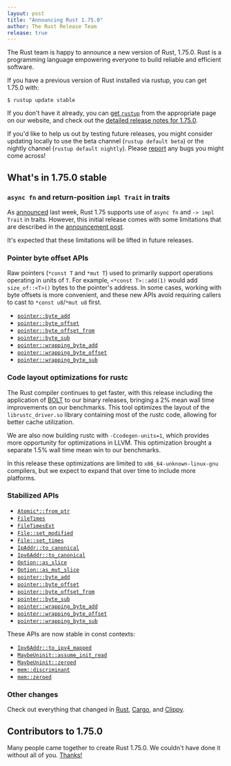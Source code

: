 ```yaml
---
layout: post
title: "Announcing Rust 1.75.0"
author: The Rust Release Team
release: true
---
```


The Rust team is happy to announce a new version of Rust, 1.75.0. Rust is a programming language empowering everyone to build reliable and efficient software.

If you have a previous version of Rust installed via rustup, you can get 1.75.0 with:

```console
$ rustup update stable
```

If you don't have it already, you can [get `rustup`](https://www.rust-lang.org/install.html) from the appropriate page on our website, and check out the [detailed release notes for 1.75.0](https://doc.rust-lang.org/nightly/releases.html#version-1750-2023-12-28).

If you'd like to help us out by testing future releases, you might consider updating locally to use the beta channel (`rustup default beta`) or the nightly channel (`rustup default nightly`). Please [report](https://github.com/rust-lang/rust/issues/new/choose) any bugs you might come across!

## What's in 1.75.0 stable

### `async fn` and return-position `impl Trait` in traits

As [announced](https://blog.rust-lang.org/2023/12/21/async-fn-rpit-in-traits.html)
last week, Rust 1.75 supports use of `async fn` and `-> impl Trait` in traits.
However, this initial release comes with some limitations that are described in
the [announcement post](https://blog.rust-lang.org/2023/12/21/async-fn-rpit-in-traits.html#where-the-gaps-lie).

It's expected that these limitations will be lifted in future releases.

### Pointer byte offset APIs

Raw pointers (`*const T` and `*mut T`) used to primarily support operations
operating in units of `T`. For example, `<*const T>::add(1)` would add
`size_of::<T>()` bytes to the pointer's address. In some cases, working with
byte offsets is more convenient, and these new APIs avoid requiring callers to
cast to `*const u8`/`*mut u8` first.

- [`pointer::byte_add`](https://doc.rust-lang.org/stable/core/primitive.pointer.html#method.byte_add)
- [`pointer::byte_offset`](https://doc.rust-lang.org/stable/core/primitive.pointer.html#method.byte_offset)
- [`pointer::byte_offset_from`](https://doc.rust-lang.org/stable/core/primitive.pointer.html#method.byte_offset_from)
- [`pointer::byte_sub`](https://doc.rust-lang.org/stable/core/primitive.pointer.html#method.byte_sub)
- [`pointer::wrapping_byte_add`](https://doc.rust-lang.org/stable/core/primitive.pointer.html#method.wrapping_byte_add)
- [`pointer::wrapping_byte_offset`](https://doc.rust-lang.org/stable/core/primitive.pointer.html#method.wrapping_byte_offset)
- [`pointer::wrapping_byte_sub`](https://doc.rust-lang.org/stable/core/primitive.pointer.html#method.wrapping_byte_sub)

### Code layout optimizations for rustc

The Rust compiler continues to get faster, with this release including the
application of
[BOLT](https://github.com/llvm/llvm-project/blob/main/bolt/README.md) to our
binary releases, bringing a 2% mean wall time improvements on our
benchmarks. This tool optimizes the layout of the `librustc_driver.so` library
containing most of the rustc code, allowing for better cache utilization.

We are also now building rustc with `-Ccodegen-units=1`, which provides more
opportunity for optimizations in LLVM. This optimization brought a separate
1.5% wall time mean win to our benchmarks.

In this release these optimizations are limited to `x86_64-unknown-linux-gnu`
compilers, but we expect to expand that over time to include more platforms.

### Stabilized APIs

- [`Atomic*::from_ptr`](https://doc.rust-lang.org/stable/core/sync/atomic/struct.AtomicUsize.html#method.from_ptr)
- [`FileTimes`](https://doc.rust-lang.org/stable/std/fs/struct.FileTimes.html)
- [`FileTimesExt`](https://doc.rust-lang.org/stable/std/os/windows/fs/trait.FileTimesExt.html)
- [`File::set_modified`](https://doc.rust-lang.org/stable/std/fs/struct.File.html#method.set_modified)
- [`File::set_times`](https://doc.rust-lang.org/stable/std/fs/struct.File.html#method.set_times)
- [`IpAddr::to_canonical`](https://doc.rust-lang.org/stable/core/net/enum.IpAddr.html#method.to_canonical)
- [`Ipv6Addr::to_canonical`](https://doc.rust-lang.org/stable/core/net/struct.Ipv6Addr.html#method.to_canonical)
- [`Option::as_slice`](https://doc.rust-lang.org/stable/core/option/enum.Option.html#method.as_slice)
- [`Option::as_mut_slice`](https://doc.rust-lang.org/stable/core/option/enum.Option.html#method.as_mut_slice)
- [`pointer::byte_add`](https://doc.rust-lang.org/stable/core/primitive.pointer.html#method.byte_add)
- [`pointer::byte_offset`](https://doc.rust-lang.org/stable/core/primitive.pointer.html#method.byte_offset)
- [`pointer::byte_offset_from`](https://doc.rust-lang.org/stable/core/primitive.pointer.html#method.byte_offset_from)
- [`pointer::byte_sub`](https://doc.rust-lang.org/stable/core/primitive.pointer.html#method.byte_sub)
- [`pointer::wrapping_byte_add`](https://doc.rust-lang.org/stable/core/primitive.pointer.html#method.wrapping_byte_add)
- [`pointer::wrapping_byte_offset`](https://doc.rust-lang.org/stable/core/primitive.pointer.html#method.wrapping_byte_offset)
- [`pointer::wrapping_byte_sub`](https://doc.rust-lang.org/stable/core/primitive.pointer.html#method.wrapping_byte_sub)

These APIs are now stable in const contexts:

- [`Ipv6Addr::to_ipv4_mapped`](https://doc.rust-lang.org/stable/core/net/struct.Ipv6Addr.html#method.to_ipv4_mapped)
- [`MaybeUninit::assume_init_read`](https://doc.rust-lang.org/stable/core/mem/union.MaybeUninit.html#method.assume_init_read)
- [`MaybeUninit::zeroed`](https://doc.rust-lang.org/stable/core/mem/union.MaybeUninit.html#method.zeroed)
- [`mem::discriminant`](https://doc.rust-lang.org/stable/core/mem/fn.discriminant.html)
- [`mem::zeroed`](https://doc.rust-lang.org/stable/core/mem/fn.zeroed.html)

### Other changes

Check out everything that changed in [Rust](https://github.com/rust-lang/rust/releases/tag/1.75.0), [Cargo](https://github.com/rust-lang/cargo/blob/master/CHANGELOG.md#cargo-175-2023-12-28), and [Clippy](https://github.com/rust-lang/rust-clippy/blob/master/CHANGELOG.md#rust-175).

## Contributors to 1.75.0

Many people came together to create Rust 1.75.0. We couldn't have done it without all of you. [Thanks!](https://thanks.rust-lang.org/rust/1.75.0/)
